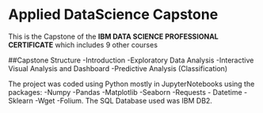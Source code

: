# Applied DataScience Capstone
This is the Capstone of the **IBM DATA SCIENCE PROFESSIONAL CERTIFICATE** which includes 9 other courses

##Capstone Structure
-Introduction
-Exploratory Data Analysis 
-Interactive Visual Analysis and Dashboard
-Predictive Analysis (Classification)

The project was coded using Python mostly in JupyterNotebooks using the packages:
-Numpy 
-Pandas 
-Matplotlib 
-Seaborn 
-Requests -
Datetime 
-Sklearn 
-Wget 
-Folium.
The SQL Database used was IBM DB2. 
